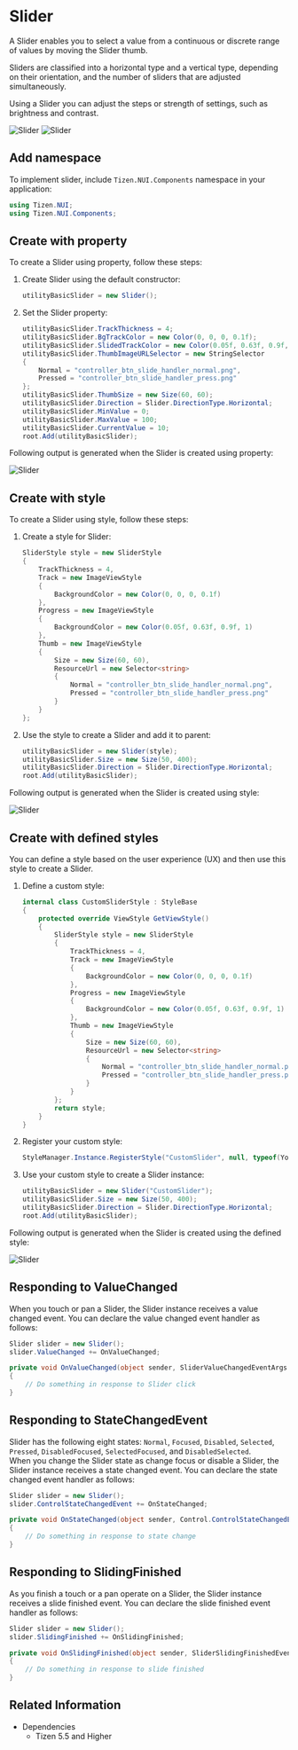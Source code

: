 # Slider

A Slider enables you to select a value from a continuous or discrete range of values by moving the Slider thumb.

Sliders are classified into a horizontal type and a vertical type, depending on their orientation, and the number of sliders that are adjusted simultaneously.

Using a Slider you can adjust the steps or strength of settings, such as brightness and contrast.

![Slider](./media/slider.png) ![Slider](./media/slider2.png)

## Add namespace
To implement slider, include `Tizen.NUI.Components` namespace in your application:

```csharp
using Tizen.NUI;
using Tizen.NUI.Components;
```

## Create with property

To create a Slider using property, follow these steps:

1. Create Slider using the default constructor:

    ```csharp
    utilityBasicSlider = new Slider();
    ```

2. Set the Slider property:

    ```csharp
    utilityBasicSlider.TrackThickness = 4;
    utilityBasicSlider.BgTrackColor = new Color(0, 0, 0, 0.1f);
    utilityBasicSlider.SlidedTrackColor = new Color(0.05f, 0.63f, 0.9f, 1);
    utilityBasicSlider.ThumbImageURLSelector = new StringSelector
    {
        Normal = "controller_btn_slide_handler_normal.png",
        Pressed = "controller_btn_slide_handler_press.png"
    };
    utilityBasicSlider.ThumbSize = new Size(60, 60);
    utilityBasicSlider.Direction = Slider.DirectionType.Horizontal;
    utilityBasicSlider.MinValue = 0;
    utilityBasicSlider.MaxValue = 100;
    utilityBasicSlider.CurrentValue = 10;
    root.Add(utilityBasicSlider);
    ```

Following output is generated when the Slider is created using property:

![Slider](./media/slider.gif)

## Create with style

To create a Slider using style, follow these steps:

1. Create a style for Slider:

    ```csharp
    SliderStyle style = new SliderStyle
    {
        TrackThickness = 4,
        Track = new ImageViewStyle
        {
            BackgroundColor = new Color(0, 0, 0, 0.1f)
        },
        Progress = new ImageViewStyle
        {
            BackgroundColor = new Color(0.05f, 0.63f, 0.9f, 1)
        },
        Thumb = new ImageViewStyle
        {
            Size = new Size(60, 60),
            ResourceUrl = new Selector<string>
            {
                Normal = "controller_btn_slide_handler_normal.png",
                Pressed = "controller_btn_slide_handler_press.png"
            }
        }
    };
    ```

2. Use the style to create a Slider and add it to parent:

    ```csharp
    utilityBasicSlider = new Slider(style);
    utilityBasicSlider.Size = new Size(50, 400);
    utilityBasicSlider.Direction = Slider.DirectionType.Horizontal;
    root.Add(utilityBasicSlider);
    ```

Following output is generated when the Slider is created using style:

![Slider](./media/slider.gif)

## Create with defined styles

You can define a style based on the user experience (UX) and then use this style to create a Slider.

1. Define a custom style:

    ```csharp
    internal class CustomSliderStyle : StyleBase
    {
        protected override ViewStyle GetViewStyle()
        {
            SliderStyle style = new SliderStyle
            {
                TrackThickness = 4,
                Track = new ImageViewStyle
                {
                    BackgroundColor = new Color(0, 0, 0, 0.1f)
                },
                Progress = new ImageViewStyle
                {
                    BackgroundColor = new Color(0.05f, 0.63f, 0.9f, 1)
                },
                Thumb = new ImageViewStyle
                {
                    Size = new Size(60, 60),
                    ResourceUrl = new Selector<string>
                    {
                        Normal = "controller_btn_slide_handler_normal.png",
                        Pressed = "controller_btn_slide_handler_press.png"
                    }
                }
            };
            return style;
        }
    }
    ```

2. Register your custom style:

    ```csharp
    StyleManager.Instance.RegisterStyle("CustomSlider", null, typeof(YourNameSpace.CustomSliderStyle));
    ```

3. Use your custom style to create a Slider instance:

    ```csharp
    utilityBasicSlider = new Slider("CustomSlider");
    utilityBasicSlider.Size = new Size(50, 400);
    utilityBasicSlider.Direction = Slider.DirectionType.Horizontal;
    root.Add(utilityBasicSlider);
    ```

Following output is generated when the Slider is created using the defined style:

![Slider](./media/slider.gif)

## Responding to ValueChanged

When you touch or pan a Slider, the Slider instance receives a value changed event.
You can declare the value changed event handler as follows:

```csharp
Slider slider = new Slider();
slider.ValueChanged += OnValueChanged;
```

```csharp
private void OnValueChanged(object sender, SliderValueChangedEventArgs args)
{
    // Do something in response to Slider click
}
```

## Responding to StateChangedEvent

Slider has the following eight states: `Normal`, `Focused`, `Disabled`, `Selected`, `Pressed`, `DisabledFocused`, `SelectedFocused`, and `DisabledSelected`.  
When you change the Slider state as change focus or disable a Slider, the Slider instance receives a state changed event. You can declare the state changed event handler as follows:

```csharp
Slider slider = new Slider();
slider.ControlStateChangedEvent += OnStateChanged;
```

```csharp
private void OnStateChanged(object sender, Control.ControlStateChangedEventArgs e)
{
    // Do something in response to state change
}
```

## Responding to SlidingFinished

As you finish a touch or a pan operate on a Slider, the Slider instance receives a slide finished event. You can declare the slide finished event handler as follows:

```csharp
Slider slider = new Slider();
slider.SlidingFinished += OnSlidingFinished;
```

```csharp
private void OnSlidingFinished(object sender, SliderSlidingFinishedEventArgs args)
{
    // Do something in response to slide finished
}
```

## Related Information

- Dependencies
  -   Tizen 5.5 and Higher